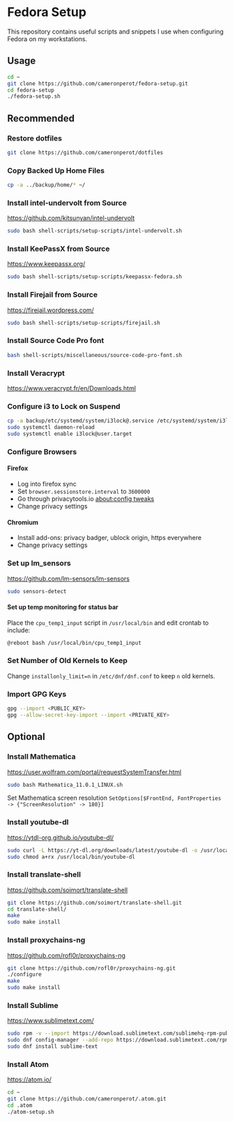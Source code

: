 # Fedora Setup
This repository contains useful scripts and snippets I use when configuring Fedora on my workstations.

## Usage
```bash
cd ~
git clone https://github.com/cameronperot/fedora-setup.git
cd fedora-setup
./fedora-setup.sh
```

## Recommended

### Restore dotfiles
```bash
git clone https://github.com/cameronperot/dotfiles
```

### Copy Backed Up Home Files
```bash
cp -a ../backup/home/* ~/
```

### Install intel-undervolt from Source
https://github.com/kitsunyan/intel-undervolt
```bash
sudo bash shell-scripts/setup-scripts/intel-undervolt.sh
```

### Install KeePassX from Source
https://www.keepassx.org/
```bash
sudo bash shell-scripts/setup-scripts/keepassx-fedora.sh
```

### Install Firejail from Source
https://firejail.wordpress.com/
```bash
sudo bash shell-scripts/setup-scripts/firejail.sh
```

### Install Source Code Pro font
```bash
bash shell-scripts/miscellaneous/source-code-pro-font.sh
```

### Install Veracrypt
https://www.veracrypt.fr/en/Downloads.html

### Configure i3 to Lock on Suspend
```bash
cp -a backup/etc/systemd/system/i3lock@.service /etc/systemd/system/i3lock@.service
sudo systemctl daemon-reload
sudo systemctl enable i3lock@user.target
```

### Configure Browsers

#### Firefox
* Log into firefox sync
* Set `browser.sessionstore.interval` to `3600000`
* Go through privacytools.io [about:config tweaks](https://www.privacytools.io/browsers/#about_config)
* Change privacy settings

#### Chromium
* Install add-ons: privacy badger, ublock origin, https everywhere
* Change privacy settings


### Set up lm_sensors
https://github.com/lm-sensors/lm-sensors
```bash
sudo sensors-detect
```

#### Set up temp monitoring for status bar
Place the `cpu_temp1_input` script in `/usr/local/bin` and edit crontab to include:
```bash
@reboot bash /usr/local/bin/cpu_temp1_input
```

### Set Number of Old Kernels to Keep
Change `installonly_limit=n` in `/etc/dnf/dnf.conf` to keep `n` old kernels.

### Import GPG Keys
```bash
gpg --import <PUBLIC_KEY>
gpg --allow-secret-key-import --import <PRIVATE_KEY>
```

## Optional

### Install Mathematica
https://user.wolfram.com/portal/requestSystemTransfer.html
```bash
sudo bash Mathematica_11.0.1_LINUX.sh
```
Set Mathematica screen resolution `SetOptions[$FrontEnd, FontProperties -> {"ScreenResolution" -> 180}]`

### Install youtube-dl
https://ytdl-org.github.io/youtube-dl/
```bash
sudo curl -L https://yt-dl.org/downloads/latest/youtube-dl -o /usr/local/bin/youtube-dl
sudo chmod a+rx /usr/local/bin/youtube-dl
```

### Install translate-shell
https://github.com/soimort/translate-shell
```bash
git clone https://github.com/soimort/translate-shell.git
cd translate-shell/
make
sudo make install
```

### Install proxychains-ng
https://github.com/rofl0r/proxychains-ng
```bash
git clone https://github.com/rofl0r/proxychains-ng.git
./configure
make
sudo make install
```

### Install Sublime
https://www.sublimetext.com/
```bash
sudo rpm -v --import https://download.sublimetext.com/sublimehq-rpm-pub.gpg
sudo dnf config-manager --add-repo https://download.sublimetext.com/rpm/stable/x86_64/sublime-text.repo
sudo dnf install sublime-text
```

### Install Atom
https://atom.io/
```bash
cd ~
git clone https://github.com/cameronperot/.atom.git
cd .atom
./atom-setup.sh
```
